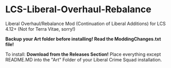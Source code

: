 # LCS-Liberal-Overhaul-Rebalance
Liberal Overhaul/Rebalance Mod (Continuation of Liberal Additions) for LCS 4.12+ (Not for Terra Vitae, sorry!)

**Backup your Art folder before installing! Read the ModdingChanges.txt file!**

To install: **Download from the Releases Section!** Place everything except README.MD into the "Art" Folder of your Liberal Crime Squad installation.
